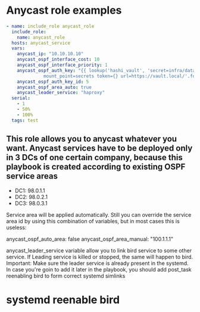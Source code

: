# Anycast role examples

```yaml
- name: include_role anycast_role
  include_role:
    name: anycast_role
  hosts: anycast_service
  vars:
    anycast_ip: "10.10.10.10"
    anycast_ospf_interface_cost: 10
    anycast_ospf_interface_priority: 1
    anycast_ospf_auth_key: "{{ lookup('hashi_vault', 'secret=infra/data/noc/routers/ospf/{}
              mount_point=secrets token={} url=https://vault.local/'.format('service_zones_md5',vault_access_token)).password }}"
    anycast_ospf_auth_key_id: 5
    anycast_ospf_area_auto: true
    anycast_leader_service: "haproxy"
  serial:
    - 1
    - 50%
    - 100%
  tags: test
```

## This role allows you to anycast whatever you want. Anycast services have to be deployed only in 3 DCs of one certain company, because this playbook is created according to existing OSPF service areas

- DC1: 98.0.1.1
- DC2: 98.0.2.1
- DC3: 98.0.3.1

Service area will be applied automatically. Still you can override the service area id by using this combination of variables, but in most cases this is useless:

anycast_ospf_auto_area: false
anycast_ospf_area_manual: "100.1.1.1"

anycast_leader_service variable allow you to link bird service to some other service. If Leading service is killed or stopped, the same will happen to bird.
Important: Make sure the leader service is already present in the systemd. In case you're goin to add it later in the playbook, you should add post_task reenabling bird to form correct systemd simlinks
# systemd reenable bird
